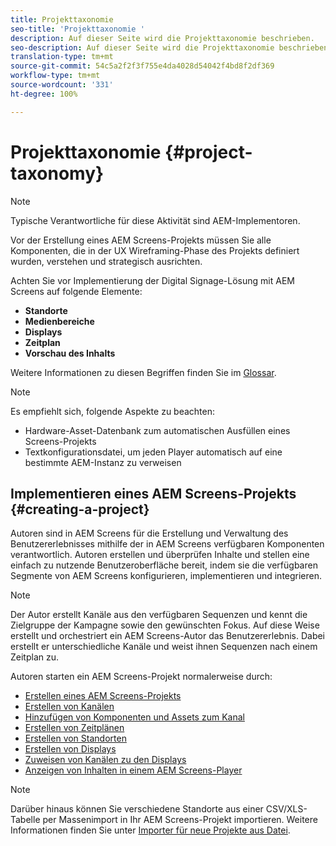 ```yaml
---
title: Projekttaxonomie
seo-title: 'Projekttaxonomie '
description: Auf dieser Seite wird die Projekttaxonomie beschrieben.
seo-description: Auf dieser Seite wird die Projekttaxonomie beschrieben.
translation-type: tm+mt
source-git-commit: 54c5a2f2f3f755e4da4028d54042f4bd8f2df369
workflow-type: tm+mt
source-wordcount: '331'
ht-degree: 100%

---
```



# Projekttaxonomie {#project-taxonomy}

>[!NOTE]
>
>Typische Verantwortliche für diese Aktivität sind AEM-Implementoren.

Vor der Erstellung eines AEM Screens-Projekts müssen Sie alle Komponenten, die in der UX Wireframing-Phase des Projekts definiert wurden, verstehen und strategisch ausrichten.

Achten Sie vor Implementierung der Digital Signage-Lösung mit AEM Screens auf folgende Elemente:

* **Standorte**
* **Medienbereiche**
* **Displays**
* **Zeitplan**
* **Vorschau des Inhalts**

Weitere Informationen zu diesen Begriffen finden Sie im [Glossar](https://helpx.adobe.com/experience-manager/6-5/screens/using/screens-glossary.html).

>[!NOTE]
>
>Es empfiehlt sich, folgende Aspekte zu beachten:
>
>* Hardware-Asset-Datenbank zum automatischen Ausfüllen eines Screens-Projekts
>* Textkonfigurationsdatei, um jeden Player automatisch auf eine bestimmte AEM-Instanz zu verweisen


## Implementieren eines AEM Screens-Projekts {#creating-a-project}

Autoren sind in AEM Screens für die Erstellung und Verwaltung des Benutzererlebnisses mithilfe der in AEM Screens verfügbaren Komponenten verantwortlich. Autoren erstellen und überprüfen Inhalte und stellen eine einfach zu nutzende Benutzeroberfläche bereit, indem sie die verfügbaren Segmente von AEM Screens konfigurieren, implementieren und integrieren.

>[!NOTE]
>
>Der Autor erstellt Kanäle aus den verfügbaren Sequenzen und kennt die Zielgruppe der Kampagne sowie den gewünschten Fokus. Auf diese Weise erstellt und orchestriert ein AEM Screens-Autor das Benutzererlebnis. Dabei erstellt er unterschiedliche Kanäle und weist ihnen Sequenzen nach einem Zeitplan zu.

Autoren starten ein AEM Screens-Projekt normalerweise durch:

* [Erstellen eines AEM Screens-Projekts](https://helpx.adobe.com/experience-manager/6-5/screens/using/creating-a-screens-project.html)
* [Erstellen von Kanälen](https://helpx.adobe.com/experience-manager/6-5/screens/using/managing-channels.html)
* [Hinzufügen von Komponenten und Assets zum Kanal](https://helpx.adobe.com/experience-manager/6-5/screens/using/adding-components-to-a-channel.html)
* [Erstellen von Zeitplänen](https://helpx.adobe.com/experience-manager/6-5/screens/using/managing-schedules.html)
* [Erstellen von Standorten](https://helpx.adobe.com/experience-manager/6-5/screens/using/managing-locations.html)
* [Erstellen von Displays](https://helpx.adobe.com/experience-manager/6-5/screens/using/managing-displays.html)
* [Zuweisen von Kanälen zu den Displays](https://helpx.adobe.com/experience-manager/6-5/screens/using/channel-assignment.html)
* [Anzeigen von Inhalten in einem AEM Screens-Player](https://helpx.adobe.com/experience-manager/6-5/screens/using/working-with-screens-player.html)

>[!NOTE]
>Darüber hinaus können Sie verschiedene Standorte aus einer CSV/XLS-Tabelle per Massenimport in Ihr AEM Screens-Projekt importieren. Weitere Informationen finden Sie unter [Importer für neue Projekte aus Datei](https://helpx.adobe.com/experience-manager/6-5/screens/using/project-importer.html).
